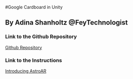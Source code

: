 #Google Cardboard in Unity
## By Adina Shanholtz @FeyTechnologist
### Link to the Github Repository
[Github Repository](https://github.com/ashanhol/CollectThemAllVR/releases/tag/V1.5/)

### Link to the Instructions
[Introducing AstroAR](http://adinashanholtz.com/5-steps-to-making-your-first-vr-game/)
